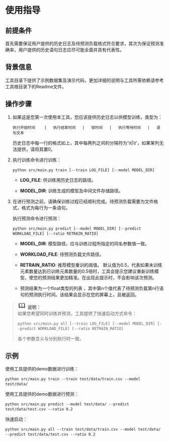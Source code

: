 # 使用指导<a name="ZH-CN_TOPIC_0243558416"></a>

## 前提条件<a name="zh-cn_topic_0059779027_s7c2e433674384463a42b1e562a499257"></a>

首先需要保证用户提供的历史日志及待预测负载格式符合要求，其次为保证预测准确率，用户提供的历史语句日志应尽可能全面并具有代表性。

## 背景信息<a name="zh-cn_topic_0059779027_sec8c9233ebad4d6da06846cb31af1f44"></a>

工具目录下提供了示例数据集及演示代码，更加详细的说明与工具所需依赖请参考工具根目录下的Readme文件。

## 操作步骤<a name="section43562171391"></a>

1.  如果这是您第一次使用本工具，您应该提供历史日志以供模型训练，类型为：

    ```
    执行开始时间    |   执行结束时间   |   锁时间   |   执行等待时间   |   语句文本 
    ```

    历史日志中每一行的格式如上，其中每两列之间的分隔符为'\\t|\\t'，如果某列无法提供，请将其置0。

2.  执行训练命令进行训练：

    ```
    python src/main.py train [--train LOG_FILE] [--model MODEL_DIR] 
    ```

    -   **LOG\_FILE**: 供训练用历史日志的路径。

    -   **MODEL\_DIR**: 训练生成的模型及中间文件存储路径。

3.  在进行预测之前，请确保训练过程已经顺利完成。待预测负载需要为文件格式，格式为每行为一条语句。

    执行预测命令进行预测：

    ```
    python src/main.py predict [--model MODEL_DIR] [--predict WORKLOAD_FILE] [--ratio RETRAIN_RATIO] 
    ```

    -   **MODEL\_DIR**: 模型路径，应与训练过程所指定的同名参数值一致。

    -   **WORKLOAD\_FILE**: 待预测负载文件路径。

    -   **RETRAIN\_RATIO**: 推荐模型重训的阈值。 默认值为0.5，代表如果未训练元素数量达到已训练元素数量的0.5倍时，工具会提示您建议重新训练模型，使您的预测结果更加精准。在出现此提示时，不会影响该次预测。

    -   预测结果为一个float类型的列表 ，其中第n个值代表了待预测负载第n行语句的预测执行时间。该结果会显示在您的屏幕上，且被返回。



>![](public_sys-resources/icon-note.gif) **说明：**   
>如果您希望同时训练并预测，工具提供了快速启动方式命令：  
>```  
>python src/main.py all [--train LOG_FILE] [--model MODEL_DIR] [--predict WORKLOAD_FILE] [--ratio RETRAIN_RATIO]   
>```  
>各个参数含义与分别执行时一致。  

## 示例<a name="section1835821733910"></a>

使用工具提供的demo数据进行训练：

```
python src/main.py train --train test/data/train.csv --model test/data/
```

使用工具提供的demo数据进行预测：

```
python src/main.py predict --model test/data/ --predict test/data/test.csv --ratio 0.2
```

快速启动：

```
python src/main.py all --train test/data/train.csv --model test/data/ --predict test/data/test.csv --ratio 0.2
```

